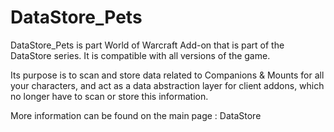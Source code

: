 # DataStore_Pets

DataStore_Pets is part World of Warcraft Add-on that is part of the DataStore series.
It is compatible with all versions of the game.

Its purpose is to scan and store data related to Companions & Mounts for all your characters, and act as a data abstraction layer for client addons, which no longer have to scan or store this information.

More information can be found on the main page : DataStore

